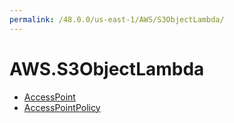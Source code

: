 ```yaml
---
permalink: /48.0.0/us-east-1/AWS/S3ObjectLambda/
---
```


# AWS.S3ObjectLambda



* [AccessPoint](AccessPoint.md)
* [AccessPointPolicy](AccessPointPolicy.md)